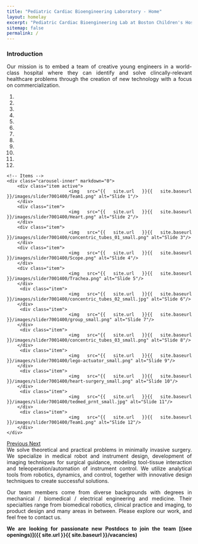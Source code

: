 ```yaml
---
title: "Pediatric Cardiac Bioengineering Laboratory - Home"
layout: homelay
excerpt: "Pediatric Cardiac Bioengineering Lab at Boston Children's Hospital and Harvard Medical School."
sitemap: false
permalink: /
---
```


### Introduction

<div align="justify">Our mission is to embed a team of creative young engineers in a world-class hospital where they can identify and solve clincally-relevant healthcare problems through the creation of new technology with a focus on commercialization.


<div markdown="0" id="carousel" class="carousel slide" data-ride="carousel" data-interval="4000" data-pause="hover" >
    <!-- Menu -->
    <ol class="carousel-indicators">
        <li data-target="#carousel" data-slide-to="0" class="active"></li>
        <li data-target="#carousel" data-slide-to="1"></li>
        <li data-target="#carousel" data-slide-to="2"></li>
        <li data-target="#carousel" data-slide-to="3"></li>
        <li data-target="#carousel" data-slide-to="4"></li>
        <li data-target="#carousel" data-slide-to="5"></li>
        <li data-target="#carousel" data-slide-to="6"></li>
	<li data-target="#carousel" data-slide-to="7"></li>
	<li data-target="#carousel" data-slide-to="8"></li>
	<li data-target="#carousel" data-slide-to="9"></li>
	<li data-target="#carousel" data-slide-to="10"></li>
	<li data-target="#carousel" data-slide-to="11"></li>
    </ol>

    <!-- Items -->
    <div class="carousel-inner" markdown="0">
        <div class="item active">
            <img src="{{ site.url }}{{ site.baseurl }}/images/slider7001400/Team1.png" alt="Slide 1"/>
        </div>
        <div class="item">
            <img src="{{ site.url }}{{ site.baseurl }}/images/slider7001400/Heart.png" alt="Slide 2"/>
        </div>
        <div class="item">
            <img src="{{ site.url }}{{ site.baseurl }}/images/slider7001400/concentric_tubes_01_small.png" alt="Slide 3"/>
        </div>
        <div class="item">
            <img src="{{ site.url }}{{ site.baseurl }}/images/slider7001400/Scope.png" alt="Slide 4"/>
        </div>
        <div class="item">
            <img src="{{ site.url }}{{ site.baseurl }}/images/slider7001400/Trachea.png" alt="Slide 5"/>
        </div>       
         <div class="item">
            <img src="{{ site.url }}{{ site.baseurl }}/images/slider7001400/concentric_tubes_02_small.jpg" alt="Slide 6"/>
        </div>
         <div class="item">
            <img src="{{ site.url }}{{ site.baseurl }}/images/slider7001400/group_small.png" alt="Slide 7"/>
        </div>
         <div class="item">
            <img src="{{ site.url }}{{ site.baseurl }}/images/slider7001400/concentric_tubes_03_small.png" alt="Slide 8"/>
        </div>
         <div class="item">
            <img src="{{ site.url }}{{ site.baseurl }}/images/slider7001400/lego-actuator_small.png" alt="Slide 9"/>
        </div>
         <div class="item">
            <img src="{{ site.url }}{{ site.baseurl }}/images/slider7001400/heart-surgery_small.png" alt="Slide 10"/>
        </div>
         <div class="item">
            <img src="{{ site.url }}{{ site.baseurl }}/images/slider7001400/tedmed_prnt_small.jpg" alt="Slide 11"/>
        </div>	
	     <div class="item">
            <img src="{{ site.url }}{{ site.baseurl }}/images/slider7001400/Team1.png" alt="Slide 12"/>
        </div>	
    </div>
  <a class="left carousel-control" href="#carousel" role="button" data-slide="prev">
    <span class="glyphicon glyphicon-chevron-left" aria-hidden="true"></span>
    <span class="sr-only">Previous</span>
  </a>
  <a class="right carousel-control" href="#carousel" role="button" data-slide="next">
    <span class="glyphicon glyphicon-chevron-right" aria-hidden="true"></span>
    <span class="sr-only">Next</span>
  </a>
</div>
<div align="justify">We solve theoretical and practical problems in minimally invasive surgery. We specialize in medical robot and instrument design, development of imaging techniques for surgical guidance, modeling tool-tissue interaction and teleoperation/automation of instrument control. We utilize analytical tools from robotics, dynamics, and control, together with innovative design techniques to create successful solutions.

Our team members come from diverse backgrounds with degrees in mechanical / biomedical / electrical engineering and medicine. Their specialties range from biomedical robotics, clinical practice and imaging, to product design and many areas in between. Please explore our work, and feel free to contact us.

 **We are  looking for passionate new Postdocs to join the team [(see openings)]({{ site.url }}{{ site.baseurl }}/vacancies)** 
